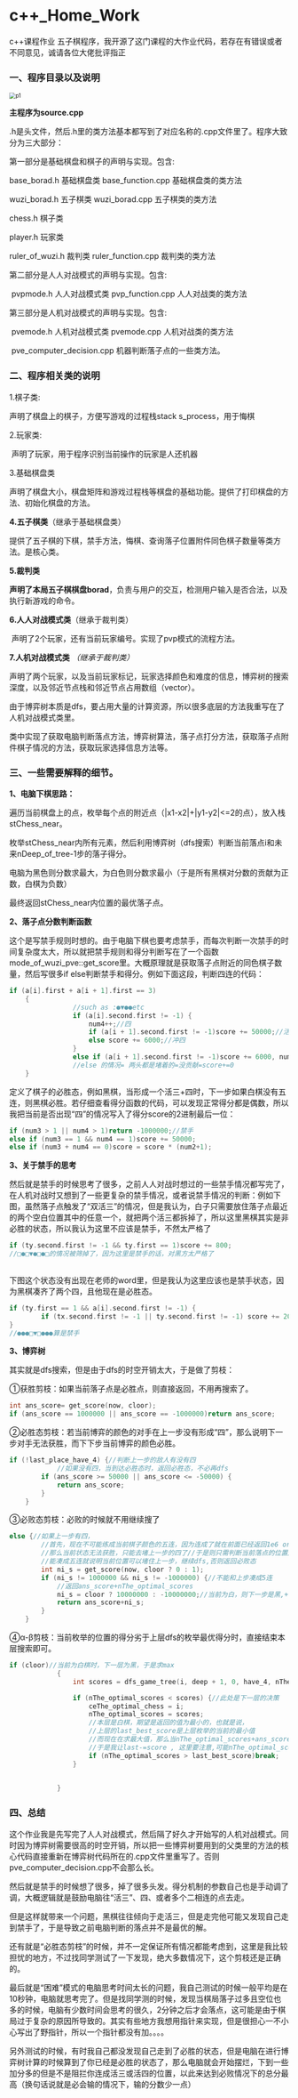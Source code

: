 # c++_Home_Work

c++课程作业 五子棋程序，我开源了这门课程的大作业代码，若存在有错误或者不同意见，诚请各位大佬批评指正


### 一、程序目录以及说明 ###



<img src="p1.png" alt="p1" style="zoom:70%;" />

**主程序为source.cpp**

.h是头文件，然后.h里的类方法基本都写到了对应名称的.cpp文件里了。程序大致分为三大部分：

第一部分是基础棋盘和棋子的声明与实现。包含:

base_borad.h   	 基础棋盘类  		  base_function.cpp    基础棋盘类的类方法

wuzi_borad.h    	五子棋类   			 wuzi_borad.cpp      五子棋类的类方法

chess.h         		 棋子类     

player.h        		 玩家类     

ruler_of_wuzi.h    裁判类     				ruler_function.cpp    裁判类的类方法

 

第二部分是人人对战模式的声明与实现。包含:

​    pvpmode.h      人人对战模式类      	pvp_function.cpp 人人对战类的类方法

 

第三部分是人机对战模式的声明与实现。包含:

​    pvemode.h      人机对战模式类    	 pvemode.cpp    人机对战类的类方法

​    pve_computer_decision.cpp    		机器判断落子点的一些类方法。

 



### 二、程序相关类的说明 ### 

1.棋子类:

声明了棋盘上的棋子，方便写游戏的过程栈stack<chess> s_process，用于悔棋

2.玩家类:

​    声明了玩家，用于程序识别当前操作的玩家是人还机器

3.基础棋盘类

声明了棋盘大小，棋盘矩阵和游戏过程栈等棋盘的基础功能。提供了打印棋盘的方法、初始化棋盘的方法。

**4.五子棋类**（继承于基础棋盘类）

提供了五子棋的下棋，禁手方法，悔棋、查询落子位置附件同色棋子数量等类方法。是核心类。

**5.裁判类**       

**声明了本局五子棋棋盘borad**，负责与用户的交互，检测用户输入是否合法，以及执行新游戏的命令。

**6.人人对战模式类**（继承于裁判类）

​       声明了2个玩家，还有当前玩家编号。实现了pvp模式的流程方法。

**7.人机对战模式类** *（继承于裁判类）*   

声明了两个玩家，以及当前玩家标记，玩家选择颜色和难度的信息，博弈树的搜索深度，以及邻近节点栈和邻近节点占用数组（vector）。

由于博弈树本质是dfs，要占用大量的计算资源，所以很多底层的方法我重写在了人机对战模式类里。

类中实现了获取电脑判断落点方法，博弈树算法，落子点打分方法，获取落子点附件棋子情况的方法，获取玩家选择信息方法等。





### 三、一些需要解释的细节。 

   **1、电脑下棋思路：**

遍历当前棋盘上的点，枚举每个点的附近点（|x1-x2|+|y1-y2|<=2的点），放入栈stChess_near。

枚举stChess_near内所有元素，然后利用博弈树（dfs搜索）判断当前落点i和未来nDeep_of_tree-1步的落子得分。

电脑为黑色则分数求最大，为白色则分数求最小（于是所有黑棋对分数的贡献为正数，白棋为负数）

   最终返回stChess_near内位置的最优落子点。



  **2、落子点分数判断函数**

​       这个是写禁手规则时想的。由于电脑下棋也要考虑禁手，而每次判断一次禁手的时间复杂度太大，所以就把禁手规则和得分判断写在了一个函数mode_of_wuzi_pve::get_score里。大概原理就是获取落子点附近的同色棋子数量，然后写很多if else判断禁手和得分。例如下面这段，判断四连的代码：

```c++
if (a[i].first + a[i + 1].first == 3) 
	{
				//such as :●▼●●etc
				if (a[i].second.first != -1) {
					num4++;//四
					if (a[i + 1].second.first != -1)score += 50000;//活4
					else score += 6000;//冲四
				}
				else if (a[i + 1].second.first != -1)score += 6000, num4++;//四
				//else 的情况= 两头都是堵着的=没贡献=score+=0
	}
```

定义了棋子的必胜态，例如黑棋，当形成一个活三+四时，下一步如果白棋没有五连，则黑棋必胜。若仔细查看得分函数的代码，可以发现正常得分都是偶数，所以我把当前是否出现“四”的情况写入了得分score的2进制最后一位：

```c++
if (num3 > 1 || num4 > 1)return -1000000;//禁手
else if (num3 == 1 && num4 == 1)score += 50000;
else if (num3 + num4 == 0)score = score * (num2+1);
```

**3、关于禁手的思考**

​    然后就是禁手的时候思考了很多，之前人人对战时想过的一些禁手情况都写完了，在人机对战时又想到了一些更复杂的禁手情况，或者说禁手情况的判断：例如下图，虽然落子点触发了“双活三”的情况，但是我认为，白子只需要放住落子点最近的两个空白位置其中的任意一个，就把两个活三都拆掉了，所以这里黑棋其实是非必胜的状态，所以我认为这里不应该是禁手，不然太严格了

```c++
if (ty.second.first != -1 && ty.first == 1)score += 800;
//□●□▼●□●□的情况被筛掉了，因为这里是禁手的话，对黑方太严格了
					
```

下图这个状态没有出现在老师的word里，但是我认为这里应该也是禁手状态，因为黑棋凑齐了两个四，且他现在是必胜态。

```c++
if (ty.first == 1 && a[i].second.first != -1) {
		if (tx.second.first != -1 || ty.second.first != -1) score += 200, num2++;//●□▼□□
}
//●●●□▼□●●●算是禁手
```



**3、博弈树** 

  其实就是dfs搜索，但是由于dfs的时空开销太大，于是做了剪枝：

 ①获胜剪枝：如果当前落子点是必胜点，则直接返回，不用再搜索了。

```c++
int ans_score= get_score(now, cloor);
if (ans_score == 1000000 || ans_score == -1000000)return ans_score;
```

②必胜态剪枝：若当前博弈的颜色的对手在上一步没有形成“四”，那么说明下一步对手无法获胜，而下下步当前博弈的颜色必胜。

```c++
if (!last_place_have_4) {//判断上一步的敌人有没有四
			//如果没有四，当到达必胜态时，返回必胜态，不必再dfs
		if (ans_score >= 50000 || ans_score <= -50000) {
			return ans_score;
		}
	}
```

③必败态剪枝：必败的时候就不用继续搜了

```c++
else {//如果上一步有四，
		//首先，现在不可能练成当前棋子颜色的五连，因为连成了就在前面已经返回1e6 or -1e6了
		//那么当前状态无法获胜，只能去堵上一步的四了//于是则只需判断当前落点的位置是否能帮助上一步凑成五连即可，
		//能凑成五连就说明当前位置可以堵住上一步，继续dfs,否则返回必败态
		int ni_s = get_score(now, cloor ? 0 : 1);
		if (ni_s != 1000000 && ni_s != -1000000) {//不能和上步凑成5连
			//返回ans_score+nThe_optimal_scores
			ni_s = cloor ? 10000000 : -10000000;//当前为白，则下一步是黑,+1e6，反则下一步为白，-1e6
			return ans_score+ni_s;
		}
	}
```

④α-β剪枝：当前枚举的位置的得分劣于上层dfs的枚举最优得分时，直接结束本层搜索即可。

```c++
if (cloor)//当前为白棋时，下一层为黑，于是求max
			{
				int scores = dfs_game_tree(i, deep + 1, 0, have_4, nThe_optimal_scores);

				if (nThe_optimal_scores < scores) {//此处是下一层的决策
					ceThe_optimal_chess = i;
					nThe_optimal_scores = scores;
					//本层是白棋，期望是返回的值为最小的，也就是说，
					//上层的last_best_score是上层枚举的当前的最小值
					//而现在在求最大值，那么当nThe_optimal_scores+ans_score>last_best_score时，就不用枚举了,
					//于是我让last-=score , 这里要注意,可能nThe_optimal_scores=last_best_score=-1e7
					if (nThe_optimal_scores > last_best_score)break;
				}

				
			}
```



### 四、总结 

这个作业我是先写完了人人对战模式，然后隔了好久才开始写的人机对战模式。同时因为博弈树需要很高的时空开销，所以把一些博弈树要用到的父类里的方法的核心代码直接重新在博弈树代码所在的.cpp文件里重写了。否则pve_computer_decision.cpp不会那么长。

然后就是禁手的时候想了很多，掉了很多头发。得分机制的参数自己也是手动调了调，大概逻辑就是鼓励电脑往“活三”、四、或者多个二相连的点去走。

但是这样就带来一个问题，黑棋往往倾向于走活三，但是走完他可能又发现自己走到禁手了，于是导致之前电脑判断的落点并不是最优的解。

还有就是“必胜态剪枝”的时候，并不一定保证所有情况都能考虑到，这里是我比较担忧的地方，不过找同学测试了一下发现，绝大多数情况下，这个剪枝还是正确的。

最后就是“困难”模式的电脑思考时间太长的问题，我自己测试的时候一般平均是在10秒钟，电脑就思考完了。但是找同学测的时候，发现当棋局落子过多且空位也多的时候，电脑有少数时间会思考的很久，2分钟之后才会落点，这可能是由于棋局过于复杂的原因所导致的。其实有些地方我想用指针来实现，但是很担心一不小心写出了野指针，所以一个指针都没有加。。。。

另外测试的时候，有时我自己都没发现自己走到了必胜的状态，但是电脑在进行博弈树计算的时候算到了你已经是必胜的状态了，那么电脑就会开始摆烂，下到一些加分多的但是不是阻拦你连成活三或活四的位置，以此来达到必败情况下的总分最高（换句话说就是必会输的情况下，输的分数少一点）

